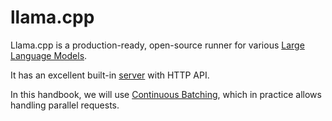 # llama.cpp

Llama.cpp is a production-ready, open-source runner for various [Large Language Models](/general-concepts/large-language-model). 

It has an excellent built-in [server](https://github.com/ggerganov/llama.cpp/tree/master/examples/server) with HTTP API. 

In this handbook, we will use [Continuous Batching](/general-concepts/continuous-batching), which in practice allows handling parallel requests.
